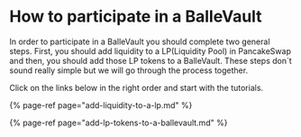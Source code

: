# How to participate in a BalleVault

In order to participate in a BalleVault you should complete two general steps. First, you should add liquidity to a LP\(Liquidity Pool\) in PancakeSwap and then, you should add those LP tokens to a BalleVault. These steps don´t sound really simple but we will go through the process together.

Click on the links below in the right order and start with the tutorials.



{% page-ref page="add-liquidity-to-a-lp.md" %}

{% page-ref page="add-lp-tokens-to-a-ballevault.md" %}



